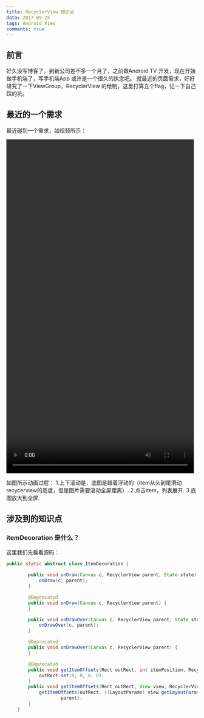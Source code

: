 ```yaml
---
title: RecyclerView 知识点
data: 2017-09-25
tags: Android View
comments: true
---
```


## 前言
好久没写博客了，到新公司差不多一个月了，之前做Android TV 开发，现在开始做手机端了，写手机端App 或许是一个很久的执念吧。
就最近的页面需求，好好研究了一下ViewGroup，RecyclerView 的绘制，这里打算立个flag，记一下自己踩的坑。
## 最近的一个需求
最近碰到一个需求，如视频所示：
<!--more-->
<video width="494" height="878" controls>
    <source src="../demo.mp4">
</video>

如图所示动画过程：
1.上下滚动是，底图是跟着浮动的（item从头到尾滑动recycerview的高度，但是图片需要滚动全屏距离）.
2.点击item，列表展开.
3.底图放大到全屏.

## 涉及到的知识点
### itemDecoration 是什么？
这里我们先看看源码：
``` Java
public static abstract class ItemDecoration {
        
        public void onDraw(Canvas c, RecyclerView parent, State state) {
            onDraw(c, parent);
        }

        @Deprecated
        public void onDraw(Canvas c, RecyclerView parent) {
        }

        public void onDrawOver(Canvas c, RecyclerView parent, State state) {
            onDrawOver(c, parent);
        }

        @Deprecated
        public void onDrawOver(Canvas c, RecyclerView parent) {
        }

        @Deprecated
        public void getItemOffsets(Rect outRect, int itemPosition, RecyclerView parent) {
            outRect.set(0, 0, 0, 0);
        }
        public void getItemOffsets(Rect outRect, View view, RecyclerView parent, State state) {
            getItemOffsets(outRect, ((LayoutParams) view.getLayoutParams()).getViewLayoutPosition(),
                    parent);
        }
    }
```


